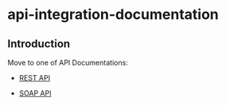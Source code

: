# api-integration-documentation

## Introduction

Move to one of API Documentations:

* [REST API](Rest/README.md)

* [SOAP API](Soap/README.md)